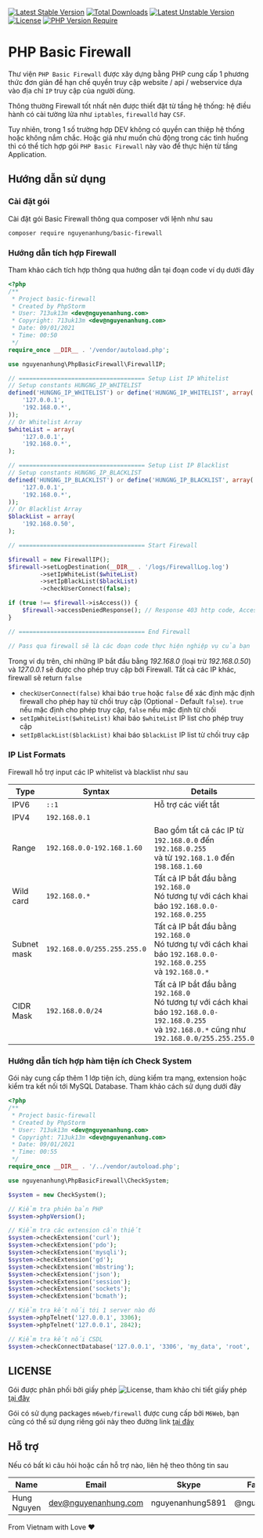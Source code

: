 [![Latest Stable Version](http://poser.pugx.org/nguyenanhung/basic-firewall/v)](https://packagist.org/packages/nguyenanhung/basic-firewall) [![Total Downloads](http://poser.pugx.org/nguyenanhung/basic-firewall/downloads)](https://packagist.org/packages/nguyenanhung/basic-firewall) [![Latest Unstable Version](http://poser.pugx.org/nguyenanhung/basic-firewall/v/unstable)](https://packagist.org/packages/nguyenanhung/basic-firewall) [![License](http://poser.pugx.org/nguyenanhung/basic-firewall/license)](https://packagist.org/packages/nguyenanhung/basic-firewall) [![PHP Version Require](http://poser.pugx.org/nguyenanhung/basic-firewall/require/php)](https://packagist.org/packages/nguyenanhung/basic-firewall)

# PHP Basic Firewall

Thư viện `PHP Basic Firewall` được xây dựng bằng PHP cung cấp 1 phương thức đơn giản để hạn chế quyền truy cập website / api / webservice dựa vào địa chỉ `IP` truy cập của người dùng.

Thông thường Firewall tốt nhất nên được thiết đặt từ tầng hệ thống: hệ điều hành có cài tường lửa như `iptables`, `firewalld` hay `CSF`.

Tuy nhiên, trong 1 số trường hợp DEV không có quyền can thiệp hệ thống hoặc không nắm chắc. Hoặc giả như muốn chủ động trong các tình huống thì có thể tích hợp gói `PHP Basic Firewall` này vào để thực hiện từ tầng Application.

## Hướng dẫn sử dụng

### Cài đặt gói

Cài đặt gói Basic Firewall thông qua composer với lệnh như sau

```shell
composer require nguyenanhung/basic-firewall
```

### Hướng dẫn tích hợp Firewall

Tham khảo cách tích hợp thông qua hướng dẫn tại đoạn code ví dụ dưới đây

```php
<?php
/**
 * Project basic-firewall
 * Created by PhpStorm
 * User: 713uk13m <dev@nguyenanhung.com>
 * Copyright: 713uk13m <dev@nguyenanhung.com>
 * Date: 09/01/2021
 * Time: 00:50
 */
require_once __DIR__ . '/vendor/autoload.php';

use nguyenanhung\PhpBasicFirewall\FirewallIP;

// ==================================== Setup List IP Whitelist
// Setup constants HUNGNG_IP_WHITELIST
defined('HUNGNG_IP_WHITELIST') or define('HUNGNG_IP_WHITELIST', array(
    '127.0.0.1',
    '192.168.0.*',
));
// Or Whitelist Array
$whiteList = array(
    '127.0.0.1',
    '192.168.0.*',
);

// ==================================== Setup List IP Blacklist
// Setup constants HUNGNG_IP_BLACKLIST
defined('HUNGNG_IP_BLACKLIST') or define('HUNGNG_IP_BLACKLIST', array(
    '127.0.0.1',
    '192.168.0.*',
));
// Or Blacklist Array
$blackList = array(
    '192.168.0.50',
);

// ==================================== Start Firewall

$firewall = new FirewallIP();
$firewall->setLogDestination(__DIR__ . '/logs/FirewallLog.log')
         ->setIpWhiteList($whiteList)
         ->setIpBlackList($blackList)
         ->checkUserConnect(false);

if (true !== $firewall->isAccess()) {
    $firewall->accessDeniedResponse(); // Response 403 http code, Access Denied message
}

// ==================================== End Firewall

// Pass qua firewall sẽ là các đoạn code thực hiện nghiệp vụ của bạn
```

Trong ví dụ trên, chỉ những IP bắt đầu bằng *192.168.0* (loại trừ *192.168.0.50*) và *127.0.0.1* sẽ được cho phép truy cập bởi Firewall. Tất cả các IP khác, firewall sẽ return `false`

* `checkUserConnect(false)` khai báo `true` hoặc `false` để xác định mặc định firewall cho phép hay từ chối truy cập (Optional - Default `false`). `true` nếu mặc định cho phép truy cập, `false` nếu mặc định từ chối
* `setIpWhiteList($whiteList)` khai báo `$whiteList` IP list cho phép truy cập
* `setIpBlackList($blackList)` khai báo `$blackList` IP list từ chối truy cập

### IP List Formats

Firewall hỗ trợ input các IP whitelist và blacklist như sau

Type | Syntax | Details
--- | --- | ---
IPV6|`::1`|Hỗ trợ các viết tắt
IPV4|`192.168.0.1`|
Range|`192.168.0.0-192.168.1.60`|Bao gồm tất cả các IP từ `192.168.0.0` đến `192.168.0.255`<br />và từ `192.168.1.0` đến `198.168.1.60`
Wild card|`192.168.0.*`|Tất cả IP bắt đầu bằng `192.168.0`<br />Nó tương tự với cách khai báo `192.168.0.0-192.168.0.255`
Subnet mask|`192.168.0.0/255.255.255.0`|Tất cả IP bắt đầu bằng `192.168.0`<br />Nó tương tự với cách khai báo `192.168.0.0-192.168.0.255` <br />và `192.168.0.*`
CIDR Mask|`192.168.0.0/24`|Tất cả IP bắt đầu bằng `192.168.0`<br />Nó tương tự với cách khai báo `192.168.0.0-192.168.0.255` <br /> và `192.168.0.*` cũng như `192.168.0.0/255.255.255.0`

### Hướng dẫn tích hợp hàm tiện ích Check System

Gói này cung cấp thêm 1 lớp tiện ích, dùng kiểm tra mạng, extension hoặc kiểm tra kết nối tới MySQL Database. Tham khảo cách sử dụng dưới đây

```php
<?php
/**
 * Project basic-firewall
 * Created by PhpStorm
 * User: 713uk13m <dev@nguyenanhung.com>
 * Copyright: 713uk13m <dev@nguyenanhung.com>
 * Date: 09/01/2021
 * Time: 00:55
 */
require_once __DIR__ . '/../vendor/autoload.php';

use nguyenanhung\PhpBasicFirewall\CheckSystem;

$system = new CheckSystem();

// Kiểm tra phiên bản PHP
$system->phpVersion();

// Kiểm tra các extension cần thiết
$system->checkExtension('curl');
$system->checkExtension('pdo');
$system->checkExtension('mysqli');
$system->checkExtension('gd');
$system->checkExtension('mbstring');
$system->checkExtension('json');
$system->checkExtension('session');
$system->checkExtension('sockets');
$system->checkExtension('bcmath');

// Kiểm tra kết nối tới 1 server nào đó
$system->phpTelnet('127.0.0.1', 3306);
$system->phpTelnet('127.0.0.1', 2842);

// Kiểm tra kết nối CSDL
$system->checkConnectDatabase('127.0.0.1', '3306', 'my_data', 'root', 'hungna');

```

## LICENSE

Gói được phân phối bởi giấy phép ![License](http://poser.pugx.org/nguyenanhung/basic-firewall/license), tham khảo chi tiết giấy phép [tại đây](https://github.com/nguyenanhung/basic-firewall/blob/main/LICENSE)

Gói có sử dụng packages `m6web/firewall` được cung cấp bởi `M6Web`, bạn cũng có thể sử dụng riêng gói này theo đường link [tại đây](https://packagist.org/packages/m6web/firewall)

## Hỗ trợ

Nếu có bất kì câu hỏi hoặc cần hỗ trợ nào, liên hệ theo thông tin sau

| Name        | Email                | Skype            | Facebook      |
| ----------- | -------------------- | ---------------- | ------------- |
| Hung Nguyen | dev@nguyenanhung.com | nguyenanhung5891 | @nguyenanhung |

From Vietnam with Love ❤️